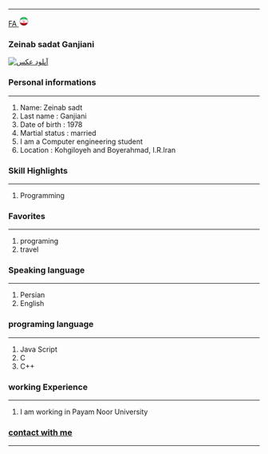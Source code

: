 
---
[FA](index.md)<a class="pt-trigger" href="index" data-animation="62"> <img src="img/Iran.png" width="20" height="20"/></a>

### Zeinab sadat Ganjiani

<a href="https://uupload.ir/view/c1jg_whatsapp_image_2021-01-13_at_20.56.44.jpeg" target="_blank"><img src="https://uupload.ir/files/c1jg_whatsapp_image_2021-01-13_at_20.56.44_thumb.jpeg" border="0" alt="آپلود عکس" /></a>

### Personal informations

---
<ol>
  <li> Name: Zeinab sadt</li>
  <li> Last name : Ganjiani</li>
  <li> Date of birth : 1978</li>
  <li> Martial status : married</li>
  <li> I am a Computer engineering student</li>
  <li> Location : Kohgiloyeh and Boyerahmad, I.R.Iran</li>
</ol>


### Skill Highlights

---
<ol>
  <li>Programming</li>
</ol>



### Favorites

---
<ol>
  <li> programing</li>
  <li> travel </li>
</ol>

### Speaking language

---
<ol> 
  <li> Persian</li>
  <li> English</li>
</ol>

### programing language

---
<ol>
 <li> Java Script</li>
 <li> C</li>
 <li> C++</li>
</ol>

### working Experience

---
<ol>
  <li> I am working in Payam Noor University </li>
</ol>

### [contact with me](zeinabganjinaei@gmail.com)


--- 

